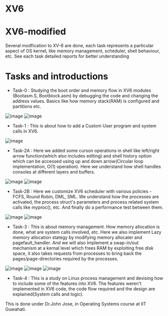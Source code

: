 # XV6

# XV6-modified
Several modfication to XV-6 are done, each task represents a particular aspect of OS kernel, like memory management, scheduler, shell behaviour, etc. See each task detailed reports for better understanding

# Tasks and introductions
* Task-0 : Studying the boot order and memory flow in XV6 modules (Bootasm.S, Bootblock.asm) by debugging the code and changing the address values. Basics like how memory stack(RAM) is configured and partitions etc.

 ![image](https://user-images.githubusercontent.com/72460532/193620012-22aaaa00-3e91-4dd8-8285-67da25588d8f.png) ![image](https://user-images.githubusercontent.com/72460532/193620272-b0879090-f44c-4189-9c8b-1b5b4c652735.png)

* Task-1 : This is about how to add a Custom User program and system calls in XV6.

![image](https://user-images.githubusercontent.com/72460532/193620731-ba661a9d-70a3-42a9-b715-0e631d67edff.png)

* Task-2A : Here we added some curson operations in shell like left/right arrow function(which also includes editing) and shell history option which can be accessed using up and down arrow(Circular loop implementation, O(1) operation). Here we understand how shell handles consoles at different layers and buffers.

![image](https://user-images.githubusercontent.com/72460532/193621593-fe539ebf-f876-44f1-8e22-8e9a6ceead11.png)
![image](https://user-images.githubusercontent.com/72460532/193621795-d8b37fdd-6c0e-4a42-9f9d-9477ed518ac8.png)

* Task-2B : Here we customize XV6 scheduler with various policies - FCFS, Round Robin, DML, SML. We understand how the processes are activated, the process struct's parameters and process related system calls like myproc(), etc. And finally do a performance test between them.


![image](https://user-images.githubusercontent.com/72460532/193622255-12ef60fb-070e-469f-9d2e-52c8d83cb09c.png)
![image](https://user-images.githubusercontent.com/72460532/193622503-46fa6a49-523a-4b41-8d2f-b29a2488a26d.png) <!---![image](https://user-images.githubusercontent.com/72460532/193622779-321e2231-b962-41bd-ba0b-9b7f969cbd32.png)-->

* Task-3 : This is about memory management. How memory allocation is done, what are system calls involved, etc. Here we also implement Lazy memory allocation stategy by modifying memory allocater and pagefault_handler. And we will also Implement a swap-in/out mechanism at a kernal level which frees RAM by exploiting free disk space, it also takes requests from processes to bring back the pages/page-directories required by the processes.

![image](https://user-images.githubusercontent.com/72460532/193622960-50f073dc-d401-4fe9-abe7-6fc63023a1ee.png) ![image](https://user-images.githubusercontent.com/72460532/193622991-50b46078-054d-49c4-8ebb-4f2ce8f4e03f.png)
![image](https://user-images.githubusercontent.com/72460532/193623177-45f62303-d4c3-4355-ba20-73b433853372.png) <!---![image](https://user-images.githubusercontent.com/72460532/193623416-f153e06b-fe34-4de1-b922-b48c6be54501.png)-->

* Task-4 : This is a study on Linux process management and devising how to include some of the features into XV6. The features weren't implemented in XV6 code, the code flow required and the design are explained(System calls and logic). 

This is done under Dr.John Jose, in Operating Systems course at IIT Guwahati.
